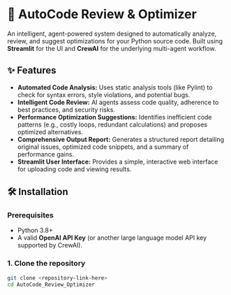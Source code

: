 # 🚀 AutoCode Review & Optimizer

An intelligent, agent-powered system designed to automatically analyze, review, and suggest optimizations for your Python source code. Built using **Streamlit** for the UI and **CrewAI** for the underlying multi-agent workflow.

## ✨ Features

* **Automated Code Analysis:** Uses static analysis tools (like Pylint) to check for syntax errors, style violations, and potential bugs.
* **Intelligent Code Review:** AI agents assess code quality, adherence to best practices, and security risks.
* **Performance Optimization Suggestions:** Identifies inefficient code patterns (e.g., costly loops, redundant calculations) and proposes optimized alternatives.
* **Comprehensive Output Report:** Generates a structured report detailing original issues, optimized code snippets, and a summary of performance gains.
* **Streamlit User Interface:** Provides a simple, interactive web interface for uploading code and viewing results.

## 🛠️ Installation

### Prerequisites

* Python 3.8+
* A valid **OpenAI API Key** (or another large language model API key supported by CrewAI).

### 1. Clone the repository

```bash
git clone <repository-link-here>
cd AutoCode_Review_Optimizer